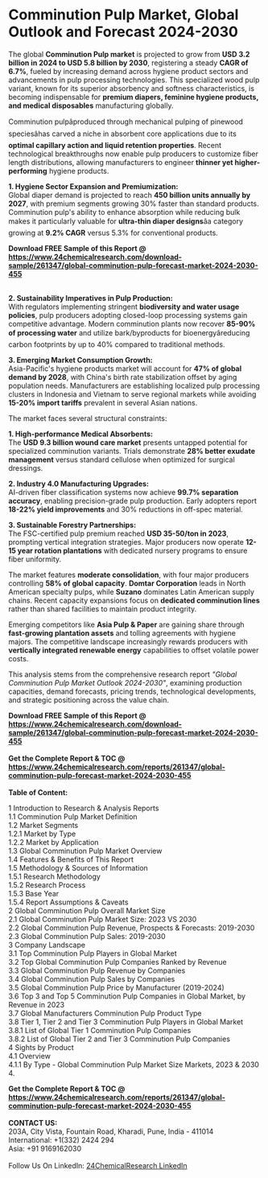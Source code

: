 <h1>Comminution Pulp Market, Global Outlook and Forecast 2024-2030</h1><p>The global <strong>Comminution Pulp market</strong> is projected to grow from <strong>USD 3.2 billion in 2024 to USD 5.8 billion by 2030</strong>, registering a steady <strong>CAGR of 6.7%</strong>, fueled by increasing demand across hygiene product sectors and advancements in pulp processing technologies. This specialized wood pulp variant, known for its superior absorbency and softness characteristics, is becoming indispensable for <strong>premium diapers, feminine hygiene products, and medical disposables</strong> manufacturing globally.</p><p>Comminution pulpâproduced through mechanical pulping of pinewood speciesâhas carved a niche in absorbent core applications due to its <strong>optimal capillary action and liquid retention properties</strong>. Recent technological breakthroughs now enable pulp producers to customize fiber length distributions, allowing manufacturers to engineer <strong>thinner yet higher-performing</strong> hygiene products.</p><p><strong>1. Hygiene Sector Expansion and Premiumization:</strong><br>
Global diaper demand is projected to reach <strong>450 billion units annually by 2027</strong>, with premium segments growing 30% faster than standard products. Comminution pulp's ability to enhance absorption while reducing bulk makes it particularly valuable for <strong>ultra-thin diaper designs</strong>âa category growing at <strong>9.2% CAGR</strong> versus 5.3% for conventional products.</p><div><b>Download FREE Sample of this Report @ 
            <a href="https://www.24chemicalresearch.com/download-sample/261347/global-comminution-pulp-forecast-market-2024-2030-455">
            https://www.24chemicalresearch.com/download-sample/261347/global-comminution-pulp-forecast-market-2024-2030-455</a></b></div><br><p><strong>2. Sustainability Imperatives in Pulp Production:</strong><br>
With regulators implementing stringent <strong>biodiversity and water usage policies</strong>, pulp producers adopting closed-loop processing systems gain competitive advantage. Modern comminution plants now recover <strong>85-90% of processing water</strong> and utilize bark/byproducts for bioenergyâreducing carbon footprints by up to 40% compared to traditional methods.</p><p><strong>3. Emerging Market Consumption Growth:</strong><br>
Asia-Pacific's hygiene products market will account for <strong>47% of global demand by 2028</strong>, with China's birth rate stabilization offset by aging population needs. Manufacturers are establishing localized pulp processing clusters in Indonesia and Vietnam to serve regional markets while avoiding <strong>15-20% import tariffs</strong> prevalent in several Asian nations.</p><p>The market faces several structural constraints:</p><p><strong>1. High-performance Medical Absorbents:</strong><br>
The <strong>USD 9.3 billion wound care market</strong> presents untapped potential for specialized comminution variants. Trials demonstrate <strong>28% better exudate management</strong> versus standard cellulose when optimized for surgical dressings.</p><p><strong>2. Industry 4.0 Manufacturing Upgrades:</strong><br>
AI-driven fiber classification systems now achieve <strong>99.7% separation accuracy</strong>, enabling precision-grade pulp production. Early adopters report <strong>18-22% yield improvements</strong> and 30% reductions in off-spec material.</p><p><strong>3. Sustainable Forestry Partnerships:</strong><br>
The FSC-certified pulp premium reached <strong>USD 35-50/ton in 2023</strong>, prompting vertical integration strategies. Major producers now operate <strong>12-15 year rotation plantations</strong> with dedicated nursery programs to ensure fiber uniformity.</p><p>The market features <strong>moderate consolidation</strong>, with four major producers controlling <strong>58% of global capacity</strong>. <strong>Domtar Corporation</strong> leads in North American specialty pulps, while <strong>Suzano</strong> dominates Latin American supply chains. Recent capacity expansions focus on <strong>dedicated comminution lines</strong> rather than shared facilities to maintain product integrity.</p><p>Emerging competitors like <strong>Asia Pulp &amp; Paper</strong> are gaining share through <strong>fast-growing plantation assets</strong> and tolling agreements with hygiene majors. The competitive landscape increasingly rewards producers with <strong>vertically integrated renewable energy</strong> capabilities to offset volatile power costs.</p><p>This analysis stems from the comprehensive research report <em>"Global Comminution Pulp Market Outlook 2024-2030"</em>, examining production capacities, demand forecasts, pricing trends, technological developments, and strategic positioning across the value chain.</p><div><b>Download FREE Sample of this Report @ 
            <a href="https://www.24chemicalresearch.com/download-sample/261347/global-comminution-pulp-forecast-market-2024-2030-455">
            https://www.24chemicalresearch.com/download-sample/261347/global-comminution-pulp-forecast-market-2024-2030-455</a></b></div><br><div><b>Get the Complete Report & TOC @ 
            <a href="https://www.24chemicalresearch.com/reports/261347/global-comminution-pulp-forecast-market-2024-2030-455">
            https://www.24chemicalresearch.com/reports/261347/global-comminution-pulp-forecast-market-2024-2030-455</a></b></div><br>
            <b>Table of Content:</b><p>1 Introduction to Research & Analysis Reports<br />
    1.1 Comminution Pulp Market Definition<br />
    1.2 Market Segments<br />
        1.2.1 Market by Type<br />
        1.2.2 Market by Application<br />
    1.3 Global Comminution Pulp Market Overview<br />
    1.4 Features & Benefits of This Report<br />
    1.5 Methodology & Sources of Information<br />
        1.5.1 Research Methodology<br />
        1.5.2 Research Process<br />
        1.5.3 Base Year<br />
        1.5.4 Report Assumptions & Caveats<br />
2 Global Comminution Pulp Overall Market Size<br />
    2.1 Global Comminution Pulp Market Size: 2023 VS 2030<br />
    2.2 Global Comminution Pulp Revenue, Prospects & Forecasts: 2019-2030<br />
    2.3 Global Comminution Pulp Sales: 2019-2030<br />
3 Company Landscape<br />
    3.1 Top Comminution Pulp Players in Global Market<br />
    3.2 Top Global Comminution Pulp Companies Ranked by Revenue<br />
    3.3 Global Comminution Pulp Revenue by Companies<br />
    3.4 Global Comminution Pulp Sales by Companies<br />
    3.5 Global Comminution Pulp Price by Manufacturer (2019-2024)<br />
    3.6 Top 3 and Top 5 Comminution Pulp Companies in Global Market, by Revenue in 2023<br />
    3.7 Global Manufacturers Comminution Pulp Product Type<br />
    3.8 Tier 1, Tier 2 and Tier 3 Comminution Pulp Players in Global Market<br />
        3.8.1 List of Global Tier 1 Comminution Pulp Companies<br />
        3.8.2 List of Global Tier 2 and Tier 3 Comminution Pulp Companies<br />
4 Sights by Product<br />
    4.1 Overview<br />
        4.1.1 By Type - Global Comminution Pulp Market Size Markets, 2023 & 2030<br />
        4.</p><div><b>Get the Complete Report & TOC @ 
            <a href="https://www.24chemicalresearch.com/reports/261347/global-comminution-pulp-forecast-market-2024-2030-455">
            https://www.24chemicalresearch.com/reports/261347/global-comminution-pulp-forecast-market-2024-2030-455</a></b></div><br><b>CONTACT US:</b><br>
            203A, City Vista, Fountain Road, Kharadi, Pune, India - 411014<br>
            International: +1(332) 2424 294<br>
            Asia: +91 9169162030 <br><br>
            Follow Us On LinkedIn: <a href="https://www.linkedin.com/company/24chemicalresearch/">24ChemicalResearch LinkedIn</a>
